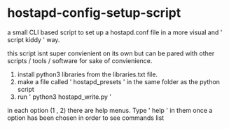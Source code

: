 # hostapd-config-setup-script
a small CLI based script to set up a hostapd.conf file in a more visual and ' script kiddy ' way. 

this script isnt super convienient on its own but can be pared with other scripts / tools / software for sake of convienience.


1. install python3 libraries from the libraries.txt file.
2. make a file called ' hostapd_presets ' in the same folder as the python script
3. run ' python3 hostapd_write.py '

in each option (1 , 2) there are help menus. Type ' help ' in them once a option has been chosen in order to see commands list
